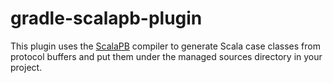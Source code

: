 gradle-scalapb-plugin
==================

This plugin uses the [ScalaPB](http://scalapb.github.io) compiler to generate Scala case classes from protocol buffers and put them under the managed sources directory in your project.
